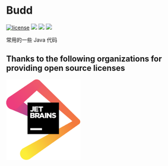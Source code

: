 # Budd

[![license](https://badgen.net/badge/license/MIT/blue)](./LICENSE)
[![](https://badgen.net/github/commits/ehlxr/budd)](https://github.com/ehlxr/budd/commits/)
[![](https://badgen.net/github/last-commit/ehlxr/budd)]((https://github.com/ehlxr/budd/commits/))
[![](https://badgen.net/github/releases/ehlxr/budd)](https://github.com/ehlxr/budd/releases)

常用的一些 Java 代码

## Thanks to the following organizations for providing open source licenses

[<img src="https://github.com/ehlxr/budd/blob/master/jetbrains.svg" width = "200" height = "217" alt="jetbrains" align=center />](https://jb.gg/OpenSource)
